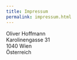 ```yaml
---
title: Impressum
permalink: impressum.html
---
```


Oliver Hoffmann<br />
Karolinengasse 31<br />
1040 Wien<br />
Österreich<br />
